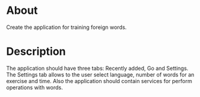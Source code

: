 # About
Create the application for training foreign words.
# Description
The application should have three tabs: Recently added, Go and Settings. The Settings tab allows to the user select language, number of words for an exercise and time.
Also the application should contain services for perform operations with words.